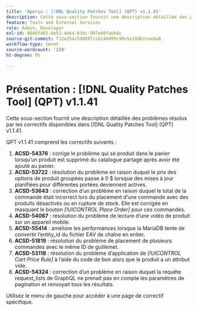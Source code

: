 ```yaml
---
title: 'Aperçu : [!DNL Quality Patches Tool] (QPT) v1.1.41'
description: Cette sous-section fournit une description détaillée des problèmes résolus par les correctifs disponibles dans [!DNL Quality Patches Tool] (QPT) v1.1.41.
feature: Tools and External Services
role: Admin, Developer
exl-id: 0040fd03-6e53-4e64-b3dc-997e60fabb8c
source-git-commit: f12e25ac5dd607cc614dd99c90c5e104b2cee6a8
workflow-type: tm+mt
source-wordcount: '229'
ht-degree: 0%

---
```


# Présentation : [!DNL Quality Patches Tool] (QPT) v1.1.41

Cette sous-section fournit une description détaillée des problèmes résolus par les correctifs disponibles dans [!DNL Quality Patches Tool] (QPT) v1.1.41.

QPT v1.1.41 comprend les correctifs suivants :

1. **ACSD-54376** : corrige le problème qui se produit dans le panier lorsqu’un produit est supprimé du catalogue partagé après avoir été ajouté au panier.
1. **ACSD-53722** : résolution du problème en raison duquel le prix des options de produit groupées passe à 0 $ lorsque des mises à jour planifiées pour différentes portées deviennent actives.
1. **ACSD-53643** : correction d’un problème en raison duquel le total de la commande était incorrect lors du placement d’une commande avec des produits désactivés ou en rupture de stock. Elle est corrigée en masquant le bouton *[!UICONTROL Place Order]* pour ces commandes.
1. **ACSD-54067** : résolution du problème de lecture d’une vidéo de produit sur un appareil mobile.
1. **ACSD-55414** : améliore les performances lorsque la MariaDB tente de convertir l’entity_id du fichier EAV de chaîne en entier.
1. **ACSD-51819** : résolution du problème de placement de plusieurs commandes avec le même ID de guillemet.
1. **ACSD-53118** : résolution du problème d’application de *[!UICONTROL Cart Price Rule]* à l’aide du code de bon alors que le produit a un attribut vide.
1. **ACSD-54324** : correction d’un problème en raison duquel la requête request_lists de GraphQL ne prenait pas en compte les paramètres de pagination et renvoyait tous les résultats.

Utilisez le menu de gauche pour accéder à une page de correctif spécifique.
